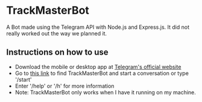 # TrackMasterBot
A Bot made using the Telegram API with Node.js and Express.js. 
It did not really worked out the way we planned it.

## Instructions on how to use
- Download the mobile or desktop app at [Telegram's official website](https://telegram.org/)
- Go to [this link](http://t.me/TrackMasterBot) to find TrackMasterBot and start a conversation or type '/start'
- Enter '/help' or '/h' for more information
- Note: TrackMasterBot only works when I have it running on my machine.
